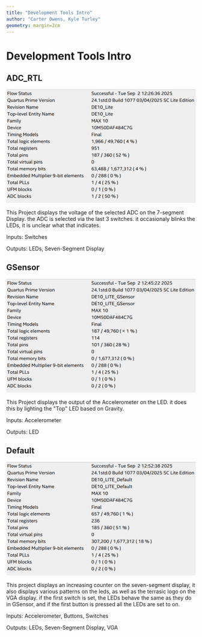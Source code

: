 ```yaml
---
title: "Development Tools Intro"
author: "Carter Owens, Kyle Turley"
geometry: margin=2cm
---
```


# Development Tools Intro

## ADC_RTL

![ADC_RTL Usage Stats](adc-rtl-usage.png "Usage Stats")

This Project displays the voltage of the selected ADC on the 7-segment Display. the ADC is selected via the last 3 switches. it occasionaly blinks the LEDs, it is unclear what that indicates.

Inputs: Switches

Outputs: LEDs, Seven-Segment Display

## GSensor

![GSensor Usage Stats](gsensor-usage.png "Usage Stats")

This Project displays the output of the Accelerometer on the LED. it does this by lighting the "Top" LED based on Gravity.

Inputs: Accelerometer

Outputs: LED

## Default

![Default Usage Stats](default-usage.png "Usage Stats")

This project displays an increasing counter on the seven-segment display, it also displays various patterns on the leds, as well as the terrasic logo on the VGA display. if the first switch is set, the LEDs behave the same as they do in GSensor, and if the first button is pressed all the LEDs are set to on.

Inputs: Accelerometer, Buttons, Switches

Outputs: LEDs, Seven-Segment Display, VGA
